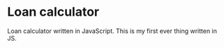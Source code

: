 # Loan calculator
Loan calculator written in JavaScript. This is my first ever thing written in JS.
